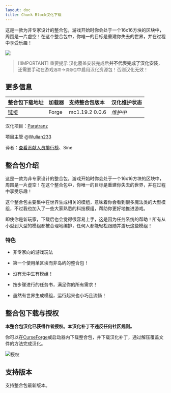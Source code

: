 ```yaml
---
layout: doc
title: Chunk Block汉化下载
---
```


这是一款为非专家设计的整合包，游戏开始时你会处于一个16x16方块的区块中，周围是一片虚空！在这个整合包中，你唯一的目标是重建你失去的世界，并在过程中享受乐趣！

![](https://www.bisecthosting.com/images/CF/Chunk_Block/BH_NU_HEADER.png)

> [!IMPORTANT] 重要提示
> 汉化覆盖安装完成后**并不代表完成了汉化安装**，还需要手动在游戏`选项`->`资源包`中启用汉化资源包！否则汉化无效！

<DownloadLinks :methods="[
  { id: 'quark-lanzou', text: '下载汉化', icon: '/imgs/logo/logo_64.png', lanzouLink: 'https://vmhanhuazu.lanzouo.com/s/chunkblock', quarkLink: 'https://pan.quark.cn/s/c2d804de67d5' },
  { id: 'bilibili', text: '安装教程视频', icon: '/imgs/svg/bilibili.svg', link: 'https://www.bilibili.com/video/BV1JNDrYEERd' },
  { id: 'curseforge', text: 'i18n自动汉化更新模组', icon: '/imgs/svg/curseforge.svg', link: 'https://www.curseforge.com/api/v1/mods/297404/files/6351071/download' },
  { id: 'lazy', text: '懒汉下载', icon: '/imgs/lazydl.png', link: 'https://vmhanhuazu.lanzouo.com/s/chunkblock' }
]" />

## 更多信息

| 整合包下载地址                                                    | 加载器 | 支持整合包版本 | 汉化维护状态 |
| :---------------------------------------------------------------- | :----- | :------------- | :----------- |
| [链接](https://www.curseforge.com/minecraft/modpacks/chunk-block) | Forge  | mc1.19.2 0.0.6 | _维护中_     |

汉化项目：[Paratranz](https://paratranz.cn/projects/11916)

项目主管 @[Wulian233](https://github.com/Wulian233)

译者：[查看贡献人员排行榜](https://paratranz.cn/projects/11916/leaderboard)、Sine

## 整合包介绍

这是一款为非专家设计的整合包，游戏开始时你会处于一个16x16方块的区块中，周围是一片虚空！在这个整合包中，你唯一的目标是重建你失去的世界，并在过程中享受乐趣！

这个整合包主要集中在世界生成相关的模组，意味着你会看到很多魔法类的大型模组，不过我也加入了一些大家熟悉的科技模组，帮助你更好地推进游戏。

即使你是新玩家，下载后也会觉得很容易上手，这是因为任务系统的帮助！所有从小型到大型的模组都被合理地编排，任何人都能轻松跟随并游玩这些模组！

### 特色

- 非专家向的游戏玩法

- 第一个使用单区块而非岛屿的整合包！

- 没有无中生有模组！

- 按步骤进行的任务书，满足你的所有需求！

- 虽然有世界生成模组，运行起来也小巧且流畅！

## 整合包下载与授权

**本整合包汉化已获得作者授权。本汉化补丁不违反任何社区规则。**

你可以在[CurseForge](https://www.curseforge.com/minecraft/modpacks/chunk-block)或启动器内下载整合包，并下载汉化补丁，通过解压覆盖文件的方法完成汉化。

![授权](/imgs/authorization/chunk.png)

## 支持版本

支持整合包最新版本。

<DocSupport />
